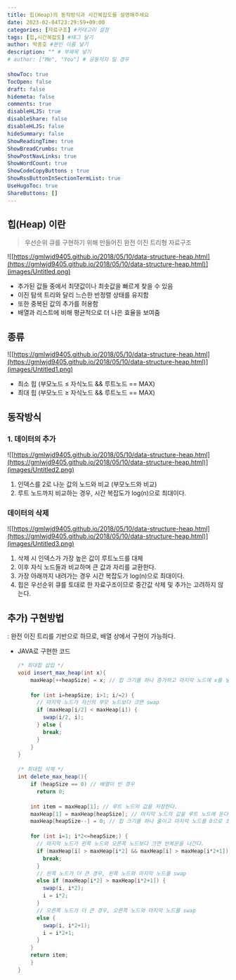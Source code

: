 ```yaml
---
title: 힙(Heap)의 동작방식과 시간복잡도를 설명해주세요
date: 2023-02-04T23:29:59+09:00
categories: [자료구조] #카테고리 설정
tags: [힙,시간복잡도] #태그 달기
author: 박종호 #본인 이름 넣기  
description: "" # 부제목 넣기
# author: ["Me", "You"] # 공동저자 일 경우

showToc: true
TocOpen: false
draft: false
hidemeta: false
comments: true
disableHLJS: true 
disableShare: false
disableHLJS: false  
hideSummary: false
ShowReadingTime: true
ShowBreadCrumbs: true
ShowPostNavLinks: true
ShowWordCount: true
ShowCodeCopyButtons : true
ShowRssButtonInSectionTermList: true
UseHugoToc: true
ShareButtons: []
---
```


## **힙(Heap) 이란**

> 우선순위 큐를 구현하기 위해 만들어진 완전 이진 트리형 자료구조

![[https://gmlwjd9405.github.io/2018/05/10/data-structure-heap.html](https://gmlwjd9405.github.io/2018/05/10/data-structure-heap.html)](images/Untitled.png)

- 추가된 값들 중에서 최댓값이나 최솟값을 빠르게 찾을 수 있음
- 이진 탐색 트리와 달리 느슨한 반정렬 상태를 유지함
- 또한 중복된 값의 추가를 허용함
- 배열과 리스트에 비해 평균적으로 더 나은 효율을 보여줌  

## **종류**

![[https://gmlwjd9405.github.io/2018/05/10/data-structure-heap.html](https://gmlwjd9405.github.io/2018/05/10/data-structure-heap.html)](images/Untitled1.png)  

- 최소 힙 (부모노드 ≤ 자식노드 && 루트노드 == MAX)
- 최대 힙 (부모노드 ≥ 자식노드 && 루트노드 == MAX)  

## 동작방식

### 1. 데이터의 추가

![[https://gmlwjd9405.github.io/2018/05/10/data-structure-heap.html](https://gmlwjd9405.github.io/2018/05/10/data-structure-heap.html)](images/Untitled2.png)

1. 인덱스를 2로 나눈 값의 노드와 비교 (부모노드와 비교)
2. 루트 노드까지 비교하는 경우, 시간 복잡도가 log(n)으로 최대이다.  

### 데이터의 삭제

![[https://gmlwjd9405.github.io/2018/05/10/data-structure-heap.html](https://gmlwjd9405.github.io/2018/05/10/data-structure-heap.html)](images/Untitled3.png)  

1. 삭제 시 인덱스가 가장 높은 값이 루트노드를 대체
2. 이후 자식 노드들과 비교하며 큰 값과 자리를 교환한다.
3. 가장 아래까지 내려가는 경우 시간 복잡도가 log(n)으로 최대이다.
4. 힙은 우선순위 큐를 토대로 한 자료구조이므로 중간값 삭제 및 추가는 고려하지 않는다.  

## 추가) 구현방법

: 완전 이진 트리를 기반으로 하므로, 배열 상에서 구현이 가능하다.

- JAVA로 구현한 코드
    
    ```java
    /* 최대힙 삽입 */
    void insert_max_heap(int x){
    	maxHeap[++heapSize] = x; // 힙 크기를 하나 증가하고 마지막 노드에 x를 넣는다.
    	
    	for (int i=heapSize; i>1; i/=2) {
    	  // 마지막 노드가 자신의 부모 노드보다 크면 swap
    	  if (maxHeap[i/2] < maxHeap[i]) {
    	    swap(i/2, i);
    	  } else {
    	    break;
    	  }
    	}
    }
    
    /* 최대힙 삭제 */
    int delete_max_heap(){
    	if (heapSize == 0) // 배열이 빈 경우
    	  return 0;
    	
    	int item = maxHeap[1]; // 루트 노드의 값을 저장한다.
    	maxHeap[1] = maxHeap[heapSize]; // 마지막 노드의 값을 루트 노드에 둔다.
    	maxHeap[heapSize--] = 0; // 힙 크기를 하나 줄이고 마지막 노드를 0으로 초기화한다.
    	
    	for (int i=1; i*2<=heapSize;) {
    	  // 마지막 노드가 왼쪽 노드와 오른쪽 노드보다 크면 반복문을 나간다.
    	  if (maxHeap[i] > maxHeap[i*2] && maxHeap[i] > maxHeap[i*2+1]) {
    	    break;
    	  }
    	  // 왼쪽 노드가 더 큰 경우, 왼쪽 노드와 마지막 노드를 swap
    	  else if (maxHeap[i*2] > maxHeap[i*2+1]) {
    	    swap(i, i*2);
    	    i = i*2;
    	  }
    	  // 오른쪽 노드가 더 큰 경우, 오른쪽 노드와 마지막 노드를 swap
    	  else {
    	    swap(i, i*2+1);
    	    i = i*2+1;
    	  }
    	}
    	return item;
    	}
    }
    ```